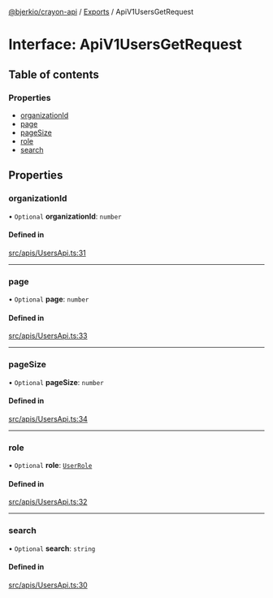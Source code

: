 [@bjerkio/crayon-api](../README.md) / [Exports](../modules.md) / ApiV1UsersGetRequest

# Interface: ApiV1UsersGetRequest

## Table of contents

### Properties

- [organizationId](ApiV1UsersGetRequest.md#organizationid)
- [page](ApiV1UsersGetRequest.md#page)
- [pageSize](ApiV1UsersGetRequest.md#pagesize)
- [role](ApiV1UsersGetRequest.md#role)
- [search](ApiV1UsersGetRequest.md#search)

## Properties

### organizationId

• `Optional` **organizationId**: `number`

#### Defined in

[src/apis/UsersApi.ts:31](https://github.com/bjerkio/crayon-api-js/blob/22cd66d/src/apis/UsersApi.ts#L31)

___

### page

• `Optional` **page**: `number`

#### Defined in

[src/apis/UsersApi.ts:33](https://github.com/bjerkio/crayon-api-js/blob/22cd66d/src/apis/UsersApi.ts#L33)

___

### pageSize

• `Optional` **pageSize**: `number`

#### Defined in

[src/apis/UsersApi.ts:34](https://github.com/bjerkio/crayon-api-js/blob/22cd66d/src/apis/UsersApi.ts#L34)

___

### role

• `Optional` **role**: [`UserRole`](../enums/UserRole.md)

#### Defined in

[src/apis/UsersApi.ts:32](https://github.com/bjerkio/crayon-api-js/blob/22cd66d/src/apis/UsersApi.ts#L32)

___

### search

• `Optional` **search**: `string`

#### Defined in

[src/apis/UsersApi.ts:30](https://github.com/bjerkio/crayon-api-js/blob/22cd66d/src/apis/UsersApi.ts#L30)
